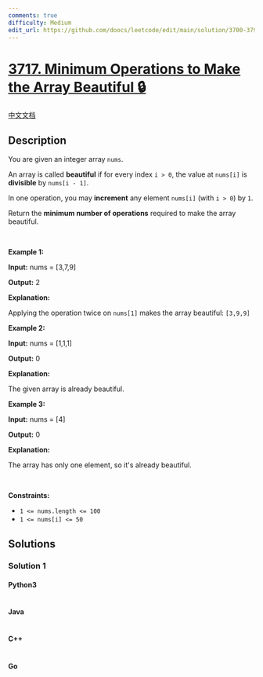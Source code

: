 ```yaml
---
comments: true
difficulty: Medium
edit_url: https://github.com/doocs/leetcode/edit/main/solution/3700-3799/3717.Minimum%20Operations%20to%20Make%20the%20Array%20Beautiful/README_EN.md
---
```


<!-- problem:start -->

# [3717. Minimum Operations to Make the Array Beautiful 🔒](https://leetcode.com/problems/minimum-operations-to-make-the-array-beautiful)

[中文文档](/solution/3700-3799/3717.Minimum%20Operations%20to%20Make%20the%20Array%20Beautiful/README.md)

## Description

<!-- description:start -->

<p>You are given an integer array <code>nums</code>.</p>

<p>An array is called <strong>beautiful</strong> if for every index <code>i &gt; 0</code>, the value at <code>nums[i]</code> is <strong>divisible</strong> by <code>nums[i - 1]</code>.</p>

<p>In one operation, you may <strong>increment</strong> any element <code>nums[i]</code> (with <code>i &gt; 0</code>) by <code>1</code>.</p>

<p>Return the <strong>minimum number of operations</strong> required to make the array beautiful.</p>

<p>&nbsp;</p>
<p><strong class="example">Example 1:</strong></p>

<div class="example-block">
<p><strong>Input:</strong> <span class="example-io">nums = [3,7,9]</span></p>

<p><strong>Output:</strong> <span class="example-io">2</span></p>

<p><strong>Explanation:</strong></p>

<p>Applying the operation twice on <code>nums[1]</code> makes the array beautiful: <code>[3,9,9]</code></p>
</div>

<p><strong class="example">Example 2:</strong></p>

<div class="example-block">
<p><strong>Input:</strong> <span class="example-io">nums = [1,1,1]</span></p>

<p><strong>Output:</strong> <span class="example-io">0</span></p>

<p><strong>Explanation:</strong></p>

<p>The given array is already beautiful.</p>
</div>

<p><strong class="example">Example 3:</strong></p>

<div class="example-block">
<p><strong>Input:</strong> <span class="example-io">nums = [4]</span></p>

<p><strong>Output:</strong> <span class="example-io">0</span></p>

<p><strong>Explanation:</strong></p>

<p>The array has only one element, so it&#39;s already beautiful.</p>
</div>

<p>&nbsp;</p>
<p><strong>Constraints:</strong></p>

<ul>
	<li><code>1 &lt;= nums.length &lt;= 100</code></li>
	<li><code>1 &lt;= nums[i] &lt;= 50​​​</code></li>
</ul>

<!-- description:end -->

## Solutions

<!-- solution:start -->

### Solution 1

<!-- tabs:start -->

#### Python3

```python

```

#### Java

```java

```

#### C++

```cpp

```

#### Go

```go

```

<!-- tabs:end -->

<!-- solution:end -->

<!-- problem:end -->
